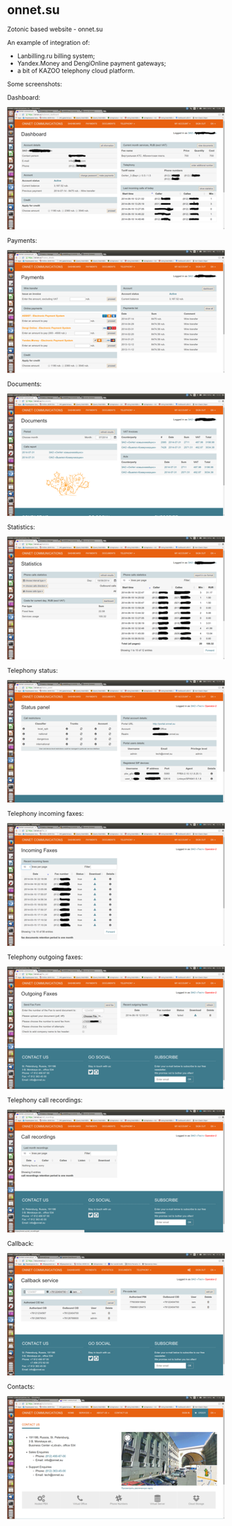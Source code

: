 onnet.su
========

Zotonic based website - onnet.su

An example of integration of:

- Lanbilling.ru billing system;
- Yandex.Money and DengiOnline payment gateways;
- a bit of KAZOO telephony cloud platform.


Some screenshots:


Dashboard:

![Alt text](/lib/images/dashboard.png "Dashboard")


Payments:

![Alt text](/lib/images/paymenys.png "Payments")


Documents:

![Alt text](/lib/images/documents.png "Documents")


Statistics:

![Alt text](/lib/images/statistics.png "Statistics")


Telephony status:

![Alt text](/lib/images/telephony_status.png "Telephony status")


Telephony incoming faxes:

![Alt text](/lib/images/telephony_incoming_faxes.png "Telephony incoming faxes")


Telephony outgoing faxes:

![Alt text](/lib/images/telephony_outgoing_faxes.png "Telephony outgoing faxes")


Telephony call recordings:

![Alt text](/lib/images/telephony_call_recordings.png "Telephony call recordings")


Callback:

![Alt text](lib/images/callbackadmin.png "Telephony call recordings")


Contacts:

![Alt text](/lib/images/contacts.png "Contacts")
